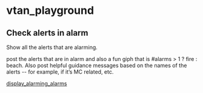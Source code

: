 # vtan_playground

## Check alerts in alarm

Show all the alerts that are alarming.

post the alerts that are in alarm and also a fun giph that is #alarms > 1 ? fire : beach. 
Also post helpful guidance messages based on the names of the alerts -- for example, if it’s MC related, etc.

[display_alarming_alarms](https://console.demo.transposit.com/mc/t/spackle/actions/display_alarming_alarms)